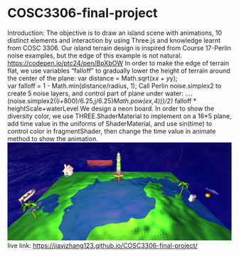 # COSC3306-final-project
Introduction:
    The objective is to draw an island scene with animations, 10 distinct elements and interaction by using Three.js and knowledge learnt from COSC 3306.
Our island terrain design is inspired from Course 17-Perlin noise examples, but the edge of this example is not natural.  https://codepen.io/ptc24/pen/BpXbOW
 In order to make the edge of terrain flat, we use variables “falloff” to gradually lower the height of terrain around the center of the plane:
	var distance = Math.sqrt(x*x + y*y);	
	var falloff = 1 - Math.min(distance/radius, 1);
Call Perlin noise.simplex2 to create 5 noise layers, and control part of plane under water:
….(noise.simplex2((i+800)/6.25,j/6.25)*Math.pow(ex,4)))/2)* falloff * heightScale+waterLevel
We design a neon board. In order to show the diversity color, we use THREE.ShaderMaterial to implement on a 16*5 plane, add time value in the uniforms of ShaderMaterial, and use sin(time) to control color in fragmentShader, then change the time value in animate method to show the animation.
![alt text](https://github.com/jiayizhang123/COSC3306-final-project/blob/main/demo1.png?raw=true)
live link: https://jiayizhang123.github.io/COSC3306-final-project/
